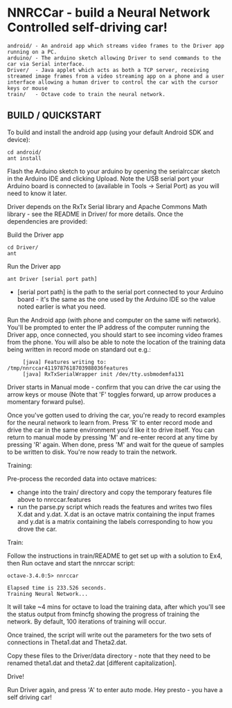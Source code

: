 NNRCCar - build a Neural Network Controlled self-driving car!
=============================================================

    android/ - An android app which streams video frames to the Driver app running on a PC.
    arduino/ - The arduino sketch allowing Driver to send commands to the car via Serial interface.
    Driver/  - Java applet which acts as both a TCP server, receiving streamed image frames from a video streaming app on a phone and a user interface allowing a human driver to control the car with the cursor keys or mouse
    train/   - Octave code to train the neural network.

BUILD / QUICKSTART
------------------

To build and install the android app (using your default Android SDK and device):

    cd android/
    ant install

Flash the Arduino sketch to your arduino by opening the serialrccar sketch in the Arduino IDE and clicking Upload.  Note the USB serial port your Arduino board is connected to (available in Tools -> Serial Port) as you will need to know it later.

Driver depends on the RxTx Serial library and Apache Commons Math library - see the README in Driver/ for more details.  Once the dependencies are provided:

Build the Driver app

    cd Driver/
    ant


Run the Driver app

    ant Driver [serial port path]

* [serial port path] is the path to the serial port connected to your Arduino board - it's the same
  as the one used by the Arduino IDE so the value noted earlier is what you need.

Run the Android app (with phone and computer on the same wifi network).  You'll be prompted to enter the IP address of the computer running the Driver app, once connected, you should start to see incoming video frames from the phone.  You will also be able to note the location of the training data being written in  record mode on standard out e.g.:

```Driver:
     [java] Features writing to: /tmp/nnrccar4119787618703988036features
     [java] RxTxSerialWrapper init /dev/tty.usbmodemfa131
```

Driver starts in Manual mode - confirm that you can drive the car using the arrow keys or mouse (Note that 'F' toggles forward, up arrow produces a momentary forward pulse).

Once you've gotten used to driving the car, you're ready to record examples for the neural network to learn from.  Press 'R' to enter record mode and drive the car in the same environment you'd like it to drive itself.  You can return to manual mode by pressing 'M' and re-enter record at any time by pressing 'R' again.  When done, press 'M' and wait for the queue of samples to be written to disk.  You're now ready to train the network.

Training:

Pre-process the recorded data into octave matrices:
* change into the train/ directory and copy the temporary features file above to nnrccar.features
* run the parse.py script which reads the features and writes two files X.dat and y.dat.  X.dat is an octave matrix containing the input frames and y.dat is a matrix containing the labels corresponding to how you drove the car.

Train:

Follow the instructions in train/README to get set up with a solution to Ex4, then Run octave and start the nnrccar script:

```octave-3.4.0:4> cd train/
octave-3.4.0:5> nnrccar

Elapsed time is 233.526 seconds.
Training Neural Network... 
```

It will take ~4 mins for octave to load the training data, after which you'll see the status output from fmincfg showing the progress of training the network.  By default, 100 iterations of training will occur.

Once trained, the script will write out the parameters for the two sets of connections in Theta1.dat and Theta2.dat.

Copy these files to the Driver/data directory - note that they need to be renamed theta1.dat and theta2.dat [different capitalization].

Drive!

Run Driver again, and press 'A' to enter auto mode.  Hey presto - you have a self driving car!
